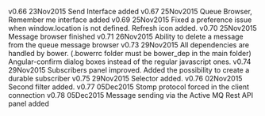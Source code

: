 v0.66 23Nov2015	Send Interface added
v0.67 25Nov2015	Queue Browser, Remember me interface added
v0.69 25Nov2015	Fixed a preference issue when window.location is not defined. Refresh icon added.
v0.70 25Nov2015	Message browser finished
v0.71 26Nov2015 Ability to delete a message from the queue message browser
v0.73 29Nov2015 All dependencies are handled by bower. (.bowerrc folder must be bower_dep in the main folder) Angular-confirm dialog boxes instead of the regular javascript ones.
v0.74 29Nov2015 Subscribers panel improved. Added the possibility to create a durable subscriber
v0.75 29Nov2015 Selector added.
v0.76 02Nov2015 Second filter added.
v0.77 05Dec2015 Stomp protocol forced in the client connection
v0.78 05Dec2015 Message sending via the Active MQ Rest API panel added